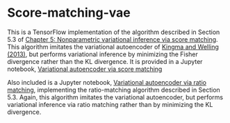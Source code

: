 # Score-matching-vae

This is a TensorFlow implementation of the algorithm described in Section 5.3 of <a href="https://github.com/nataliedoss/Thesis/blob/master/main.pdf" download>Chapter 5: Nonparametric variational inference via score matching</a>. This algorithm imitates the variational autoencoder of [Kingma and Welling (2013)](https://arxiv.org/abs/1312.6114), but performs variational inference by minimizing the Fisher divergence rather than the KL divergence. It is provided in a Jupyter notebook, [Variational autoencoder via score matching](https://github.com/nataliedoss/Score-matching-vae/blob/master/vae_sm.ipynb)

Also included is a Jupyter notebook, [Variational autoencoder via ratio matching](https://github.com/nataliedoss/Score-matching-vae/blob/master/vae_rm.ipynb), implementing the ratio-matching algorithm described in Section 5.3. Again, this algorithm imitates the variational autoencoder, but performs variational inference via ratio matching rather than by minimizing the KL divergence.
